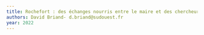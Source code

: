 ```yaml
---
title: Rochefort : des échanges nourris entre le maire et des chercheurs autour d’une enquête universitaire
authors: David Briand- d.briand@sudouest.fr
year: 2022
---
```


